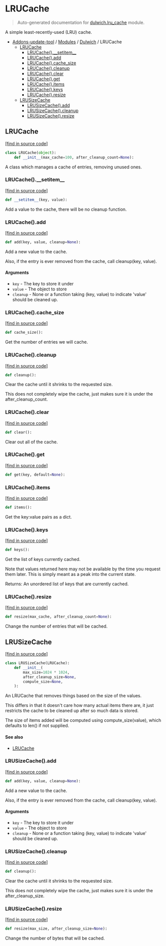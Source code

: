 # LRUCache

> Auto-generated documentation for [dulwich.lru_cache](blob/master/dulwich/lru_cache.py) module.

A simple least-recently-used (LRU) cache.

- [Addons-update-tool](..\README.md#addons-update-tool) / [Modules](..\MODULES.md#addons-update-tool-modules) / [Dulwich](index.md#dulwich) / LRUCache
    - [LRUCache](#lrucache)
        - [LRUCache().\_\_setitem\_\_](#lrucache__setitem__)
        - [LRUCache().add](#lrucacheadd)
        - [LRUCache().cache_size](#lrucachecache_size)
        - [LRUCache().cleanup](#lrucachecleanup)
        - [LRUCache().clear](#lrucacheclear)
        - [LRUCache().get](#lrucacheget)
        - [LRUCache().items](#lrucacheitems)
        - [LRUCache().keys](#lrucachekeys)
        - [LRUCache().resize](#lrucacheresize)
    - [LRUSizeCache](#lrusizecache)
        - [LRUSizeCache().add](#lrusizecacheadd)
        - [LRUSizeCache().cleanup](#lrusizecachecleanup)
        - [LRUSizeCache().resize](#lrusizecacheresize)

## LRUCache

[[find in source code]](blob/master/dulwich/lru_cache.py#L62)

```python
class LRUCache(object):
    def __init__(max_cache=100, after_cleanup_count=None):
```

A class which manages a cache of entries, removing unused ones.

### LRUCache().\_\_setitem\_\_

[[find in source code]](blob/master/dulwich/lru_cache.py#L211)

```python
def __setitem__(key, value):
```

Add a value to the cache, there will be no cleanup function.

### LRUCache().add

[[find in source code]](blob/master/dulwich/lru_cache.py#L147)

```python
def add(key, value, cleanup=None):
```

Add a new value to the cache.

Also, if the entry is ever removed from the cache, call
cleanup(key, value).

#### Arguments

- `key` - The key to store it under
- `value` - The object to store
- `cleanup` - None or a function taking (key, value) to indicate
              'value' should be cleaned up.

### LRUCache().cache_size

[[find in source code]](blob/master/dulwich/lru_cache.py#L175)

```python
def cache_size():
```

Get the number of entries we will cache.

### LRUCache().cleanup

[[find in source code]](blob/master/dulwich/lru_cache.py#L201)

```python
def cleanup():
```

Clear the cache until it shrinks to the requested size.

This does not completely wipe the cache, just makes sure it is under
the after_cleanup_count.

### LRUCache().clear

[[find in source code]](blob/master/dulwich/lru_cache.py#L267)

```python
def clear():
```

Clear out all of the cache.

### LRUCache().get

[[find in source code]](blob/master/dulwich/lru_cache.py#L179)

```python
def get(key, default=None):
```

### LRUCache().items

[[find in source code]](blob/master/dulwich/lru_cache.py#L197)

```python
def items():
```

Get the key:value pairs as a dict.

### LRUCache().keys

[[find in source code]](blob/master/dulwich/lru_cache.py#L186)

```python
def keys():
```

Get the list of keys currently cached.

Note that values returned here may not be available by the time you
request them later. This is simply meant as a peak into the current
state.

Returns: An unordered list of keys that are currently cached.

### LRUCache().resize

[[find in source code]](blob/master/dulwich/lru_cache.py#L273)

```python
def resize(max_cache, after_cleanup_count=None):
```

Change the number of entries that will be cached.

## LRUSizeCache

[[find in source code]](blob/master/dulwich/lru_cache.py#L286)

```python
class LRUSizeCache(LRUCache):
    def __init__(
        max_size=1024 * 1024,
        after_cleanup_size=None,
        compute_size=None,
    ):
```

An LRUCache that removes things based on the size of the values.

This differs in that it doesn't care how many actual items there are,
it just restricts the cache to be cleaned up after so much data is stored.

The size of items added will be computed using compute_size(value), which
defaults to len() if not supplied.

#### See also

- [LRUCache](#lrucache)

### LRUSizeCache().add

[[find in source code]](blob/master/dulwich/lru_cache.py#L320)

```python
def add(key, value, cleanup=None):
```

Add a new value to the cache.

Also, if the entry is ever removed from the cache, call
cleanup(key, value).

#### Arguments

- `key` - The key to store it under
- `value` - The object to store
- `cleanup` - None or a function taking (key, value) to indicate
              'value' should be cleaned up.

### LRUSizeCache().cleanup

[[find in source code]](blob/master/dulwich/lru_cache.py#L358)

```python
def cleanup():
```

Clear the cache until it shrinks to the requested size.

This does not completely wipe the cache, just makes sure it is under
the after_cleanup_size.

### LRUSizeCache().resize

[[find in source code]](blob/master/dulwich/lru_cache.py#L372)

```python
def resize(max_size, after_cleanup_size=None):
```

Change the number of bytes that will be cached.
